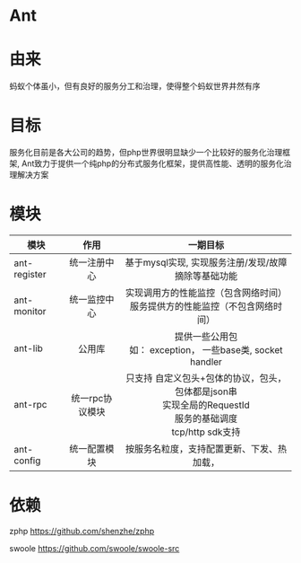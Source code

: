 # Ant

由来
===

蚂蚁个体虽小，但有良好的服务分工和治理，使得整个蚂蚁世界井然有序

目标
===
服务化目前是各大公司的趋势，但php世界很明显缺少一个比较好的服务化治理框架, Ant致力于提供一个纯php的分布式服务化框架，提供高性能、透明的服务化治理解决方案

模块
===

| 模块           | 作用           | 一期目标           |
| ------------- |:-------------:|:-------------:|
| ant-register | 统一注册中心|基于mysql实现, 实现服务注册/发现/故障摘除等基础功能|
| ant-monitor     | 统一监控中心    |实现调用方的性能监控（包含网络时间）<br/>服务提供方的性能监控（不包含网络时间）|
| ant-lib | 公用库      |提供一些公用包<br/>如： exception， 一些base类, socket handler|
| ant-rpc | 统一rpc协议模块      |只支持 自定义包头+包体的协议，包头，包体都是json串<br/>实现全局的RequestId<br/>服务的基础调度<br/>tcp/http sdk支持|
| ant-config | 统一配置模块      |按服务名粒度，支持配置更新、下发、热加载，

依赖
===
zphp            <https://github.com/shenzhe/zphp>

swoole          <https://github.com/swoole/swoole-src>

